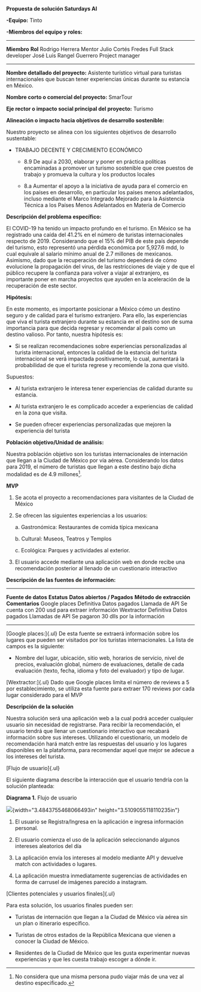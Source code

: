 **Propuesta de solución Saturdays AI**

**-Equipo:** Tinto

**-Miembros del equipo y roles:**

  --------------------------- ----------------------
  **Miembro**                 **Rol**
  Rodrigo Herrera             Mentor
  Julio Cortés Fredes         Full Stack developer
  José Luis Rangel Guerrero   Project manager
  --------------------------- ----------------------

**Nombre detallado del proyecto:** Asistente turístico virtual para
turistas internacionales que buscan tener experiencias únicas durante su
estancia en México.

**Nombre corto o comercial del proyecto:** SmarTour

**Eje rector o impacto social principal del proyecto:** Turismo

**Alineación o impacto hacia objetivos de desarrollo sostenible:**

Nuestro proyecto se alinea con los siguientes objetivos de desarrollo
sustentable:

-   TRABAJO DECENTE Y CRECIMIENTO ECONÓMICO

    -   8.9 De aquí a 2030, elaborar y poner en práctica políticas
        encaminadas a promover un turismo sostenible que cree puestos de
        trabajo y promueva la cultura y los productos locales

    -   8.a Aumentar el apoyo a la iniciativa de ayuda para el comercio
        en los países en desarrollo, en particular los países menos
        adelantados, incluso mediante el Marco Integrado Mejorado para
        la Asistencia Técnica a los Países Menos Adelantados en Materia
        de Comercio

**Descripción del problema específico:**

El COVID-19 ha tenido un impacto profundo en el turismo. En México se ha
registrado una caída del 41.2% en el número de turistas internacionales
respecto de 2019. Considerando que el 15% del PIB de este país depende
del turismo, esto representó una pérdida económica por 5,927.6 mdd, lo
cual equivale al salario mínimo anual de 2.7 millones de mexicanos.
Asimismo, dado que la recuperación del turismo dependerá de cómo
evolucione la propagación del virus, de las restricciones de viaje y de
que el público recupere la confianza para volver a viajar al extranjero,
es importante poner en marcha proyectos que ayuden en la aceleración de
la recuperación de este sector.

**Hipótesis:**

En este momento, es importante posicionar a México cómo un destino
seguro y de calidad para el turismo extranjero. Para ello, las
experiencias que viva el turista extranjero durante su estancia en el
destino son de suma importancia para que decida regresar y recomendar al
país como un destino valioso. Por tanto, nuestra hipótesis es:

-   Si se realizan recomendaciones sobre experiencias personalizadas al
    turista internacional, entonces la calidad de la estancia del
    turista internacional se verá impactada positivamente, lo cual,
    aumentará la probabilidad de que el turista regrese y recomiende la
    zona que visitó.

Supuestos:

-   Al turista extranjero le interesa tener experiencias de calidad
    durante su estancia.

-   Al turista extranjero le es complicado acceder a experiencias de
    calidad en la zona que visita.

-   Se pueden ofrecer experiencias personalizadas que mejoren la
    experiencia del turista

**Población objetivo/Unidad de análisis:**

Nuestra población objetivo son los turistas internacionales de
internación que llegan a la Ciudad de México por vía aérea. Considerando
los datos para 2019, el número de turistas que llegan a este destino
bajo dicha modalidad es de 4.9 millones[^1].

**MVP**

1.  Se acota el proyecto a recomendaciones para visitantes de la Ciudad
    de México

2.  Se ofrecen las siguientes experiencias a los usuarios:

    a.  Gastronómica: Restaurantes de comida típica mexicana

    b.  Cultural: Museos, Teatros y Templos

    c.  Ecológica: Parques y actividades al exterior.

3.  El usuario accede mediante una aplicación web en donde recibe una
    recomendación posterior al llenado de un cuestionario interactivo

**Descripción de las fuentes de información:**

  --------------------- ------------- ------------------------------ -------------------------- ------------------------------------------------
  **Fuente de datos**   **Estatus**   **Datos abiertos / Pagados**   **Método de extracción**   **Comentarios**
  Google places         Definitiva    Datos pagados                  Llamada de API             Se cuenta con 200 usd para extraer información
  Wextractor            Definitiva    Datos pagados                  Llamadas de API            Se pagaron 30 dlls por la información
  --------------------- ------------- ------------------------------ -------------------------- ------------------------------------------------

[Google places:]{.ul} De esta fuente se extraerá información sobre los
lugares que pueden ser visitados por los turistas internacionales. La
lista de campos es la siguiente:

-   Nombre del lugar, ubicación, sitio web, horarios de servicio, nivel
    de precios, evaluación global, número de evaluaciones, detalle de
    cada evaluación (texto, fecha, idioma y foto del evaluador) y tipo
    de lugar.

[Wextractor:]{.ul} Dado que Google places limita el número de reviews a
5 por establecimiento, se utiliza esta fuente para extraer 170 reviews
por cada lugar considerado para el MVP

**Descripción de la solución**

Nuestra solución será una aplicación web a la cual podrá acceder
cualquier usuario sin necesidad de registrarse. Para recibir la
recomendación, el usuario tendrá que llenar un cuestionario interactivo
que recabará información sobre sus intereses. Utilizando el
cuestionario, un modelo de recomendación hará match entre las respuestas
del usuario y los lugares disponibles en la plataforma, para recomendar
aquel que mejor se adecue a los intereses del turista.

[Flujo de usuario]{.ul}

El siguiente diagrama describe la interacción que el usuario tendría con
la solución planteada:

**Diagrama 1.** Flujo de usuario

![](media/image1.png){width="3.4843755468066493in"
height="3.5109055118110235in"}

1.  El usuario se Registra/Ingresa en la aplicación e ingresa
    información personal.

2.  El usuario comienza el uso de la aplicación seleccionando algunos
    intereses aleatorios del día

3.  La aplicación envía los intereses al modelo mediante API y devuelve
    match con actividades o lugares.

4.  La aplicación muestra inmediatamente sugerencias de actividades en
    forma de carrusel de imágenes parecido a instagram.

[Clientes potenciales y usuarios finales]{.ul}

Para esta solución, los usuarios finales pueden ser:

-   Turistas de internación que llegan a la Ciudad de México vía aérea
    sin un plan o itinerario específico.

-   Turistas de otros estados de la República Mexicana que vienen a
    conocer la Ciudad de México.

-   Residentes de la Ciudad de México que les gusta experimentar nuevas
    experiencias y que les cuesta trabajo escoger a dónde ir.

[^1]: No considera que una misma persona pudo viajar más de una vez al
    destino especificado.
